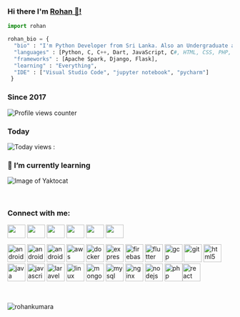 ### Hi there I'm [Rohan 👋!](https://github.com/rohankumara) 
```python
import rohan

rohan_bio = {
  "bio" : "I'm Python Developer from Sri Lanka. Also an Undergraduate at NSBM Green University.",
  "languages" : [Python, C, C++, Dart, JavaScript, C#, HTML, CSS, PHP, Java],
  "frameworks" : [Apache Spark, Django, Flask],
  "learning" : "Everything",
  "IDE" : ["Visual Studio Code", "jupyter notebook", "pycharm"]
 }
 ```
### Since 2017<br>
![Profile views counter](https://caneco.dev/github-profile-view-counter.svg)

### Today <br>
![Today views : ](https://komarev.com/ghpvc/?username=rohankumara)
### 🌱 I’m currently learning

![Image of Yaktocat](https://media.giphy.com/media/rdma0nDFZMR32/source.gif)

<br>
<p align="left">
<h3 align="left">Connect with me:</h3>
<a href="https://dev.to" target="blank"><img align="center"
        src="https://cdn.jsdelivr.net/npm/simple-icons@3.0.1/icons/dev-dot-to.svg" alt="" height="30"
        width="40" /></a>
<a href="#" target="blank"><img align="center"
        src="https://cdn.jsdelivr.net/npm/simple-icons@3.0.1/icons/twitter.svg" alt="" height="30"
        width="40" /></a>
<a href="#" target="blank"><img align="center"
        src="https://cdn.jsdelivr.net/npm/simple-icons@3.0.1/icons/linkedin.svg" alt=""
        height="30" width="40" /></a>
<a href="#" target="blank"><img align="center"
        src="https://cdn.jsdelivr.net/npm/simple-icons@3.0.1/icons/stackoverflow.svg"
        alt="" height="30" width="40" /></a>
<a href="#" target="blank"><img align="center"
        src="https://cdn.jsdelivr.net/npm/simple-icons@3.0.1/icons/facebook.svg" alt="" height="30"
        width="40" /></a>
<a href="#" target="blank"><img align="center"
        src="https://cdn.jsdelivr.net/npm/simple-icons@3.0.1/icons/instagram.svg" alt="" height="30"
        width="40" /></a>
</p>

<p align="left">
 <img src="https://icongr.am/devicon/python-original.svg?size=128&color=currentColor" alt="android" width="40" height="40"/>
 <img src="https://icongr.am/devicon/c-original.svg?size=128&color=currentColor" alt="android" width="40" height="40"/>
 <img src="https://devicons.github.io/devicon/devicon.git/icons/android/android-original-wordmark.svg" alt="android" width="40" height="40"/> <img src="https://icongr.am/devicon/go-original.svg?size=128&color=currentColor" alt="aws" width="40" height="40"/> <img src="https://icongr.am/devicon/django-line.svg?size=128&color=currentColor" alt="docker" width="40" height="40"/> <img src="https://devicons.github.io/devicon/devicon.git/icons/express/express-original-wordmark.svg" alt="express" width="40" height="40"/> <img src="https://www.vectorlogo.zone/logos/firebase/firebase-icon.svg" alt="firebase" width="40" height="40"/> <img src="https://www.vectorlogo.zone/logos/flutterio/flutterio-icon.svg" alt="flutter" width="40" height="40"/> <img src="https://www.vectorlogo.zone/logos/google_cloud/google_cloud-icon.svg" alt="gcp" width="40" height="40"/> <img src="https://www.vectorlogo.zone/logos/git-scm/git-scm-icon.svg" alt="git" width="40" height="40"/> <img src="https://devicons.github.io/devicon/devicon.git/icons/html5/html5-original-wordmark.svg" alt="html5" width="40" height="40"/> <img src="https://devicons.github.io/devicon/devicon.git/icons/java/java-original-wordmark.svg" alt="java" width="40" height="40"/> <img src="https://devicons.github.io/devicon/devicon.git/icons/javascript/javascript-original.svg" alt="javascript" width="40" height="40"/> <img src="https://icongr.am/devicon/postgresql-original.svg?size=128&color=currentColor" alt="laravel" width="40" height="40"/> <img src="https://devicons.github.io/devicon/devicon.git/icons/linux/linux-original.svg" alt="linux" width="40" height="40"/> <img src="https://devicons.github.io/devicon/devicon.git/icons/mongodb/mongodb-original-wordmark.svg" alt="mongodb" width="40" height="40"/> <img src="https://devicons.github.io/devicon/devicon.git/icons/mysql/mysql-original-wordmark.svg" alt="mysql" width="40" height="40"/> <img src="https://icongr.am/devicon/bootstrap-plain-wordmark.svg?size=128&color=currentColor" alt="nginx" width="40" height="40"/> <img src="https://devicons.github.io/devicon/devicon.git/icons/nodejs/nodejs-original-wordmark.svg" alt="nodejs" width="40" height="40"/> <img src="https://devicons.github.io/devicon/devicon.git/icons/php/php-original.svg" alt="php" width="40" height="40"/><img src="https://devicons.github.io/devicon/devicon.git/icons/react/react-original-wordmark.svg" alt="react" width="40" height="40"/> </p><p></p>

<br>



<p><img align="left" src="https://github-readme-stats.vercel.app/api/top-langs/?username=rohankumara&layout=compact"
        alt="rohankumara" /></p>
<!--
**rohankumara/rohankumara** is a ✨ _special_ ✨ repository because its `README.md` (this file) appears on your GitHub profile.

Here are some ideas to get you started:

- 🔭 I’m currently working on ...
 🌱 I’m currently learning ...
- 👯 I’m looking to collaborate on ...
- 🤔 I’m looking for help with ...
- 💬 Ask me about ...
- 📫 How to reach me: ...
- 😄 Pronouns: ...
- ⚡ Fun fact: ...
-->
